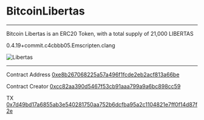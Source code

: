 # BitcoinLibertas

------

Bitcoin Libertas is an ERC20 Token, with a total supply of 21,000 LIBERTAS


0.4.19+commit.c4cbbb05.Emscripten.clang


![Libertas](https://cdn.pbrd.co/images/H6itu5O.png)

-----

Contract Address
[0xe8b267068225a57a496f1fcde2eb2acf813a66be](https://etherscan.io/address/0xe8b267068225a57a496f1fcde2eb2acf813a66be)

Contract Creator
[0xcc82aa390d5467f53cb91aaa799a9a6bc898cc59](https://etherscan.io/address/0xcc82aa390d5467f53cb91aaa799a9a6bc898cc59)

TX
[0x7d49bd17a6855ab3e540281750aa752b6dcfba95a2c1104821e7ff0f14d87f2e](https://etherscan.io/tx/0x7d49bd17a6855ab3e540281750aa752b6dcfba95a2c1104821e7ff0f14d87f2e)
